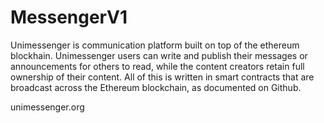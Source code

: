# MessengerV1

Unimessenger is communication platform built on top of the ethereum blockhain. Unimessenger users can write and publish their messages or announcements for others to read, while the content creators retain full ownership of their content. All of this is written in smart contracts that are broadcast across the Ethereum blockchain, as documented on Github.

unimessenger.org